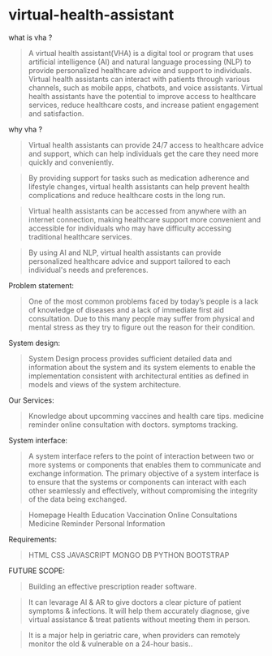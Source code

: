 # virtual-health-assistant

what is vha ?
> A virtual health assistant(VHA)  is a digital tool or program that uses artificial intelligence (AI) and natural language processing (NLP) to provide personalized healthcare advice and support to individuals. Virtual health assistants can interact with patients through various channels, such as mobile apps, chatbots, and voice assistants. Virtual health assistants have the potential to improve access to healthcare services, reduce healthcare costs, and increase patient engagement and satisfaction.

why vha ?
> Virtual health assistants can provide 24/7 access to healthcare advice and support, which can help individuals get the care they need more quickly and conveniently.

> By providing support for tasks such as medication adherence and lifestyle changes, virtual health assistants can help prevent health complications and reduce healthcare costs in the long run.

> Virtual health assistants can be accessed from anywhere with an internet connection, making healthcare support more convenient and accessible for individuals who may have difficulty accessing traditional healthcare services.

> By using AI and NLP, virtual health assistants can provide personalized healthcare advice and support tailored to each individual's needs and preferences.

Problem statement:

> One of the most common problems faced by today’s people is a lack of knowledge of diseases and a lack of immediate first aid consultation. Due to this many people may suffer from physical and mental stress as they try to figure out the reason for their condition.

System design:

> System Design process provides sufficient detailed data and information about the system and its system elements to enable the implementation consistent with architectural entities as defined in models and views of the system architecture.

Our Services:
> Knowledge about upcomming vaccines and health care tips.
> medicine reminder
> online consultation with doctors.
> symptoms tracking.

System interface:
> A system interface refers to the point of interaction between two or more systems or components that enables them to communicate and exchange information. 
The primary objective of a system interface is to ensure that the systems or components can interact with each other seamlessly and effectively, without compromising the integrity of the data being exchanged.

> Homepage
> Health Education
> Vaccination
> Online Consultations
> Medicine Reminder
> Personal Information

Requirements:
> HTML
> CSS
> JAVASCRIPT
> MONGO DB
> PYTHON
> BOOTSTRAP

FUTURE SCOPE:

> Building an effective prescription reader software.

> It can levarage AI & AR to give doctors a clear picture of patient symptoms & infections. It will help them  accurately diagnose, give virtual assistance & treat patients without meeting them in person.

> It is a major help in geriatric care, when providers can remotely monitor the old & vulnerable on a 24-hour basis..

